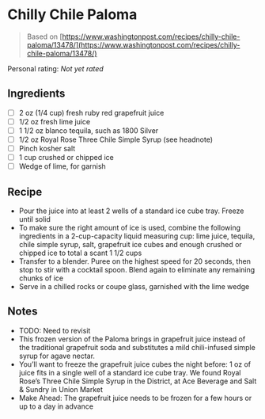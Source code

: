 <!-- Needs Manual Review -->

# Chilly Chile Paloma

> Based on [https://www.washingtonpost.com/recipes/chilly-chile-paloma/13478/](https://www.washingtonpost.com/recipes/chilly-chile-paloma/13478/)

<!-- rating=0; (User can specify rating on scale of 1-5) -->
<!-- AUTO-UserRating -->
Personal rating: *Not yet rated*
<!-- /AUTO-UserRating -->

<!-- name_image=None; (User can specify image name) -->
<!-- AUTO-Image -->
<!-- TODO: Capture image -->
<!-- /AUTO-Image -->

## Ingredients

* [ ] 2 oz (1/4 cup) fresh ruby red grapefruit juice
* [ ] 1/2 oz fresh lime juice
* [ ] 1 1/2 oz blanco tequila, such as 1800 Silver
* [ ] 1/2 oz Royal Rose Three Chile Simple Syrup (see headnote)
* [ ] Pinch kosher salt
* [ ] 1 cup crushed or chipped ice
* [ ] Wedge of lime, for garnish

## Recipe

* Pour the juice into at least 2 wells of a standard ice cube tray. Freeze until solid
* To make sure the right amount of ice is used, combine the following ingredients in a 2-cup-capacity liquid measuring cup: lime juice, tequila, chile simple syrup, salt, grapefruit ice cubes and enough crushed or chipped ice to total a scant 1 1/2 cups
* Transfer to a blender. Puree on the highest speed for 20 seconds, then stop to stir with a cocktail spoon. Blend again to eliminate any remaining chunks of ice
* Serve in a chilled rocks or coupe glass, garnished with the lime wedge

## Notes

* TODO: Need to revisit
* This frozen version of the Paloma brings in grapefruit juice instead of the traditional grapefruit soda and substitutes a mild chili-infused simple syrup for agave nectar.
* You’ll want to freeze the grapefruit juice cubes the night before: 1 oz of juice fits in a single well of a standard ice cube tray. We found Royal Rose’s Three Chile Simple Syrup in the District, at Ace Beverage and Salt & Sundry in Union Market
* Make Ahead: The grapefruit juice needs to be frozen for a few hours or up to a day in advance
